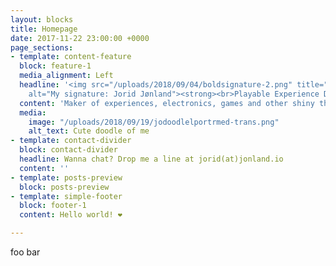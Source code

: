 ```yaml
---
layout: blocks
title: Homepage
date: 2017-11-22 23:00:00 +0000
page_sections:
- template: content-feature
  block: feature-1
  media_alignment: Left
  headline: '<img src="/uploads/2018/09/04/boldsignature-2.png" title="signature"
    alt="My signature: Jorid Jønland"><strong><br>Playable Experience Designer</strong>'
  content: 'Maker of experiences, electronics, games and other shiny things. '
  media:
    image: "/uploads/2018/09/19/jodoodlelportrmed-trans.png"
    alt_text: Cute doodle of me
- template: contact-divider
  block: contact-divider
  headline: Wanna chat? Drop me a line at jorid(at)jonland.io
  content: ''
- template: posts-preview
  block: posts-preview
- template: simple-footer
  block: footer-1
  content: Hello world! ❤︎

---
```

foo bar